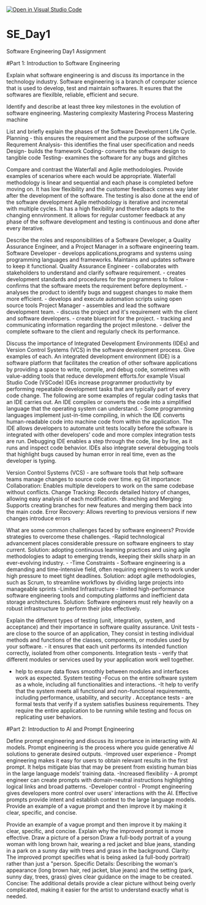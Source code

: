 [![Open in Visual Studio Code](https://classroom.github.com/assets/open-in-vscode-2e0aaae1b6195c2367325f4f02e2d04e9abb55f0b24a779b69b11b9e10269abc.svg)](https://classroom.github.com/online_ide?assignment_repo_id=18411508&assignment_repo_type=AssignmentRepo)
# SE_Day1
Software Engineering Day1 Assignment

#Part 1: Introduction to Software Engineering

Explain what software engineering is and discuss its importance in the technology industry.
Software engineering is a branch of computer science that is used to develop, test and maintain softwares. It esures that the softwares are flexilble, reliable, efficient and secure.


Identify and describe at least three key milestones in the evolution of software engineering.
Mastering complexity
Mastering Process
Mastering machine


List and briefly explain the phases of the Software Development Life Cycle.
 Planning - this ensures the requirement and the purpose of the software
 Requrement Analysis- this identifies the final user specification and needs
 Design- builds the framework
 Coding- converts the software design to tangible code
 Testing- examines the software for any bugs and glitches


Compare and contrast the Waterfall and Agile methodologies. Provide examples of scenarios where each would be appropriate.
 Waterfall methodology is linear and sequential and each phase is completed before moving on. It has low flexibility and the customer feedback comes way later after the development of the software. The testing is also done at the end of the software development
  Agile methodology is iterative and incremetal with multiple cycles. It has a high flexibility  and therefore adapts to the changing ennvironment. It allows for regular customer feedback at any phase of the software development and testing is continuous and done after every iterative.


Describe the roles and responsibilities of a Software Developer, a Quality Assurance Engineer, and a Project Manager in a software engineering team.
 Software Developer - develops applications,programs and systems using programming languages and frameworks. Maintains and updates software to keep it functional. 
 Quality Assurance Engineer - collaborates with stakeholders to understand and clarify software requirement.
      - creates development standards and procedures for the programmers to follow
      - confirms that the software meets the requirement before deployment. 
      - analyses the product to identify bugs and suggest changes to make them more efficient. 
      - develops and execute automation scripts using open source tools
   Project Manager - assembles and lead the software development team.
       - discuss the project and it's requirement with the client and software developers.
       - create blueprint for the project.
       - tracking and communicating information regarding the project milestone.
       - deliver the complete software to the client and regularly check its performance.





Discuss the importance of Integrated Development Environments (IDEs) and Version Control Systems (VCS) in the software development process. Give examples of each.
An integrated development environment (IDE) is a software platform that facilitates the creation of other software applications by providing a space to write, compile, and debug code, sometimes with value-adding tools that reduce development efforts.for example Visual Studio Code (VSCode)
IDEs increase programmer productivity by performing repeatable development tasks that are typically part of every code change. The following are some examples of regular coding tasks that an IDE carries out.
An IDE compiles or converts the code into a simplified language that the operating system can understand. - Some programming languages implement just-in-time compiling, in which the IDE converts human-readable code into machine code from within the application.
The IDE allows developers to automate unit tests locally before the software is integrated with other developers' code and more complex integration tests are run.
Debugging IDE enables a step through the code, line by line, as it runs and inspect code behavior. IDEs also integrate several debugging tools that highlight bugs caused by human error in real time, even as the developer is typing.

Version Control Systems (VCS) - are software tools that help software teams manage changes to source code over time. eg Git
importance:
Collaboration: Enables multiple developers to work on the same codebase without conflicts.
Change Tracking: Records detailed history of changes, allowing easy analysis of each modification. 
-Branching and Merging: Supports creating branches for new features and merging them back into the main code.
Error Recovery: Allows reverting to previous versions if new changes introduce errors


What are some common challenges faced by software engineers? Provide strategies to overcome these challenges.
-Rapid technological advancement places considerable pressure on software engineers to stay current.
 Solution: adopting continuous learning practices and using agile methodologies to adapt to emerging trends, keeping their skills sharp in an ever-evolving industry. -
-Time Constraints - Software engineering is a demanding and time-intensive field, often requiring engineers to work under high pressure to meet tight deadlines.
 Solution: adopt agile methodologies, such as Scrum, to streamline workflows by dividing large projects into manageable sprints 
-Limited Infrastructure - limited high-performance software engineering tools and computing platforms and inefficient data storage architectures. 
 Solution: Software engineers must rely heavily on a robust infrastructure to perform their jobs effectively.



Explain the different types of testing (unit, integration, system, and acceptance) and their importance in software quality assurance.
Unit tests - are close to the source of an application, They consist in testing individual methods and functions of the classes, components, or modules used by your software. - it ensures that each unit performs its intended function correctly, isolated from other components.
 Integration tests - verify that different modules or services used by your application work well together.
  - help to ensure data flows smoothly between modules and interfaces work as expected.
 System testing -Focus on the entire software system as a whole, including all functionalities and interactions.
  -It help to verify that the system meets all functional and non-functional requirements, including performance, usability, and security .
Acceptance tests - are formal tests that verify if a system satisfies business requirements. They require the entire application to be running while testing and focus on replicating user behaviors. 


#Part 2: Introduction to AI and Prompt Engineering


Define prompt engineering and discuss its importance in interacting with AI models.
 Prompt engineering  is the process where you guide generative AI solutions to generate desired outputs.
 -Improved user experience - Prompt engineering makes it easy for users to obtain relevant results in the first prompt. It helps mitigate bias that may be present from existing human bias in the large language models’ training data.
 -Increased flexibility - A prompt engineer can create prompts with domain-neutral instructions highlighting logical links and broad patterns.
-Developer control - Prompt engineering gives developers more control over users' interactions with the AI. Effective prompts provide intent and establish context to the large language models. Provide an example of a vague prompt and then improve it by making it clear, specific, and concise.


Provide an example of a vague prompt and then improve it by making it clear, specific, and concise. Explain why the improved prompt is more effective.
Draw a picture of a person
Draw a full-body portrait of a young woman with long brown hair, wearing a red jacket and blue jeans, standing in a park on a sunny day with trees and grass in the background.
Clarity: The improved prompt specifies what is being asked (a full-body portrait) rather than just a "person.
Specific Details: Describing the woman's appearance (long brown hair, red jacket, blue jeans) and the setting (park, sunny day, trees, grass) gives clear guidance on the image to be created.
Concise: The additional details provide a clear picture without being overly complicated, making it easier for the artist to understand exactly what is needed.
